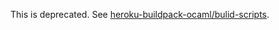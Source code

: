 This is deprecated. See [heroku-buildpack-ocaml/bulid-scripts](http://github.com/heroku-buildpack-ocaml/build-scripts).
